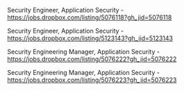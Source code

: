 Security Engineer, Application Security - https://jobs.dropbox.com/listing/5076118?gh_jid=5076118

Security Engineer, Application Security - https://jobs.dropbox.com/listing/5123143?gh_jid=5123143

Security Engineering Manager, Application Security - https://jobs.dropbox.com/listing/5076222?gh_jid=5076222

Security Engineering Manager, Application Security - https://jobs.dropbox.com/listing/5076223?gh_jid=5076223


